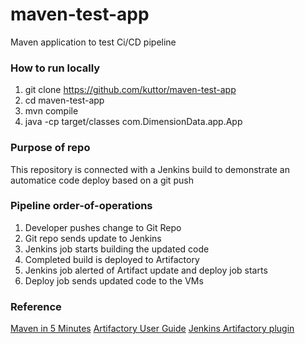 # maven-test-app
Maven application to test Ci/CD pipeline

### How to run locally
1. git clone https://github.com/kuttor/maven-test-app
2. cd maven-test-app
3. mvn compile
4. java -cp target/classes com.DimensionData.app.App

### Purpose of repo
This repository is connected with a Jenkins build to demonstrate an automatice code deploy based on a git push

### Pipeline order-of-operations
1. Developer pushes change to Git Repo
2. Git repo sends update to Jenkins
3. Jenkins job starts building the updated code
4. Completed build is deployed to Artifactory
5. Jenkins job alerted of Artifact update and deploy job starts
6. Deploy job sends updated code to the VMs

### Reference
[Maven in 5 Minutes](https://maven.apache.org/guides/getting-started/maven-in-five-minutes.html)
[Artifactory User Guide](https://www.jfrog.com/confluence/display/RTF/Welcome+to+Artifactory)
[Jenkins Artifactory plugin](https://wiki.jenkins.io/display/JENKINS/Artifactory+Plugin)


